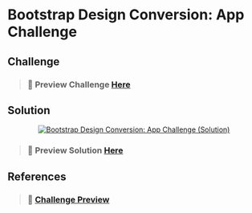 # Bootstrap Design Conversion: App Challenge

## Challenge

> ### 🔗 Preview Challenge [Here](https://www.figma.com/file/Frs80hDJudAJ83SaTZljBf/COVID19-Screening-Test)

## Solution

<p align="center">
        <a href="#"><img alt="Bootstrap Design Conversion: App Challenge (Solution)"
                        src="https://i.postimg.cc/ZqsZzjT1/Bootstrap-Design-Conversion-App-Challenge.png" /></a>
</p>

> ### 🔗 Preview Solution [Here](https://replit.com/@RaCoHo/Bootstrap-Design-Conversion-App-Challenge)

## References

> ### 🔗 [Challenge Preview](https://www.figma.com/file/Frs80hDJudAJ83SaTZljBf/COVID19-Screening-Test)
